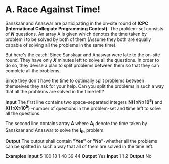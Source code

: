 # A. Race Against Time!

Sanskaar and Anaswar are participating in the on-site round of **ICPC (International Collegiate Programming Contest).** The problem-set consists of ***N*** questions. An array A is given which denotes the time taken by problem i to be solved by both of them (Assume they both are equally capable of solving all the problems in the same time).

But here's the catch! Since Sanskaar and Anaswar were late to the on-site round. They have only ***X*** minutes left to solve all the questions. In order to do so, they devise a plan to split problems between them so that they can complete all the problems.

Since they don't have the time to optimally split problems between themselves they ask for your help. Can you split the problems in such a way that all the problems are solved in the time left?

**Input**
The first line contains two space-separated integers 
**N(1≤N≤10<sup>5</sup>)** and **X(1≤X≤10<sup>5</sup>)** -number of questions in the problem-set and time left to solve all the questions.

The second line contains array **A** where **A<sub>i</sub>** denote the time taken by Sanskaar and Anaswar to solve the **i<sub>th</sub>** problem.

**Output**
The output shall contain **"Yes"** or **"No"**-whether all the problems can be splitted in such a way that all of them are solved in the time left.

**Examples**
**Input**
5 100
18 1 48 39 44
**Output**
Yes
**Input**
1 1
2
**Output**
No
